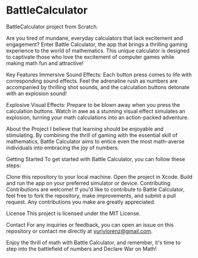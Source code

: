 # BattleCalculator
BattleCalculator project from Scratch. 

Are you tired of mundane, everyday calculators that lack excitement and engagement? Enter Battle Calculator, the app that brings a thrilling gaming experience to the world of mathematics. This unique calculator is designed to captivate those who love the excitement of computer games while making math fun and attractive!

Key Features
Immersive Sound Effects: Each button press comes to life with corresponding sound effects. Feel the adrenaline rush as numbers are accompanied by thrilling shot sounds, and the calculation buttons detonate with an explosion sound!

Explosive Visual Effects: Prepare to be blown away when you press the calculation buttons. Watch in awe as a stunning visual effect simulates an explosion, turning your math calculations into an action-packed adventure.

About the Project
I believe that learning should be enjoyable and stimulating. By combining the thrill of gaming with the essential skill of mathematics, Battle Calculator aims to entice even the most math-averse individuals into embracing the joy of numbers.

Getting Started
To get started with Battle Calculator, you can follow these steps:

Clone this repository to your local machine.
Open the project in Xcode.
Build and run the app on your preferred simulator or device.
Contributing
Contributions are welcome! If you'd like to contribute to Battle Calculator, feel free to fork the repository, make improvements, and submit a pull request. Any contributions you make are greatly appreciated.

License
This project is licensed under the MIT License.

Contact
For any inquiries or feedback, you can open an issue on this repository or contact me directly at yuriylorenz@gmail.com.

Enjoy the thrill of math with Battle Calculator, and remember, it's time to step into the battlefield of numbers and Declare War on Math!
